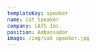 ```yaml
---
templateKey: speaker
name: Cat Speaker
company: CATS Inc.
position: Ambassador
image: /img/cat speaker.jpg
---
```


